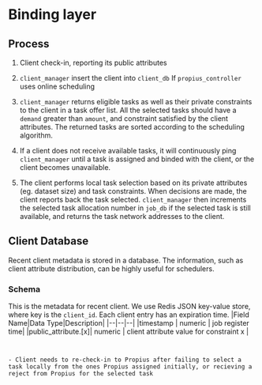# Binding layer

## Process
1. Client check-in, reporting its public attributes
2. `client_manager` insert the client into `client_db`
If `propius_controller` uses online scheduling
3. `client_manager` returns eligible tasks as well as their private constraints to the client in a task offer list. All the selected tasks should have a `demand` greater than `amount`, and constraint satisfied by the client attributes. The returned tasks are sorted according to the scheduling algorithm.

4. If a client does not receive available tasks, it will continuously ping `client_manager` until a task is assigned and binded with the client, or the client becomes unavailable.
5. The client performs local task selection based on its private attributes (eg. dataset size) and task constraints. When decisions are made, the client reports back the task selected. `client_manager` then increments the selected task allocation number in `job_db` if the selected task is still available, and returns the task network addresses to the client.

## Client Database
Recent client metadata is stored in a database. The information, such as client attribute distribution, can be highly useful for schedulers.
### Schema
This is the metadata for recent client. We use Redis JSON key-value store, where key is the `client_id`. Each client entry has an expiration time.
|Field Name|Data Type|Description| 
|--|--|--|
|timestamp | numeric | job register time|
|public_attribute.[x]| numeric | client attribute value for constraint x |
```


- Client needs to re-check-in to Propius after failing to select a task locally from the ones Propius assigned initially, or recieving a reject from Propius for the selected task 